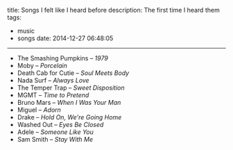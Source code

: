 title: Songs I felt like I heard before
description: The first time I heard them
tags:
  - music
  - songs
date: 2014-12-27 06:48:05
---

- The Smashing Pumpkins – *1979*
- Moby – *Porcelain*
- Death Cab for Cutie – *Soul Meets Body*
- Nada Surf – *Always Love*
- The Temper Trap – *Sweet Disposition*
- MGMT – *Time to Pretend*
- Bruno Mars – *When I Was Your Man*
- Miguel – *Adorn*
- Drake – *Hold On, We're Going Home*
- Washed Out – *Eyes Be Closed*
- Adele – *Someone Like You*
- Sam Smith – *Stay With Me*
